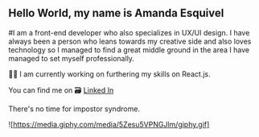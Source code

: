 ## Hello World, my name is Amanda Esquivel

#I am a front-end developer who also specializes in UX/UI design. I have always been a person who leans towards my creative side and also loves technology so I managed to find a great middle ground in the area I have managed to set myself professionally. 

👩‍💻 I am currently working on furthering my skills on React.js.

You can find me on 🗃 [Linked In](https://www.linkedin.com/in/xmanda/)  

There's no time for impostor syndrome. 

![https://media.giphy.com/media/5Zesu5VPNGJlm/giphy.gif]

<!--
**xmanda/xmanda** is a ✨ _special_ ✨ repository because its `README.md` (this file) appears on your GitHub profile.

Here are some ideas to get you started:

- 🔭 I’m currently working on ...
- 🌱 I’m currently learning ...
- 👯 I’m looking to collaborate on ...
- 🤔 I’m looking for help with ...
- 💬 Ask me about ...
- 📫 How to reach me: ...
- 😄 Pronouns: ...
- ⚡ Fun fact: ...
-->
